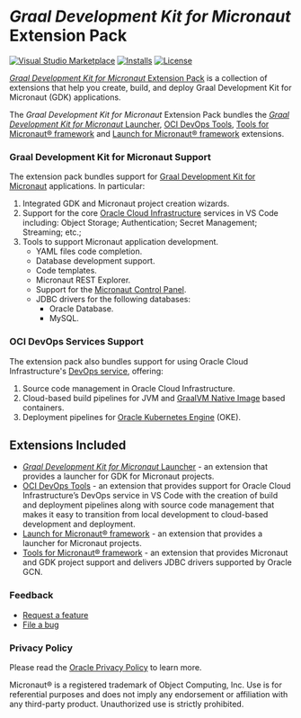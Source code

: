 # _Graal Development Kit for Micronaut_ Extension Pack
[![Visual Studio Marketplace](https://img.shields.io/visual-studio-marketplace/v/oracle-labs-graalvm.graal-cloud-native-pack?style=for-the-badge&label=VS%20Marketplace&logo=visual-studio-code)](https://marketplace.visualstudio.com/items?itemName=oracle-labs-graalvm.graal-cloud-native-pack)
[![Installs](https://img.shields.io/visual-studio-marketplace/i/oracle-labs-graalvm.graal-cloud-native-pack?style=for-the-badge)](https://marketplace.visualstudio.com/items?itemName=oracle-labs-graalvm.graal-cloud-native-pack)
[![License](https://img.shields.io/github/license/oracle/gcn-vscode-extensions?style=for-the-badge&logo=upl)](https://github.com/oracle/gcn-vscode-extensions/blob/main/LICENSE.txt)


[_Graal Development Kit for Micronaut_ Extension Pack](https://marketplace.visualstudio.com/items?itemName=oracle-labs-graalvm.graal-cloud-native-pack) is a collection of extensions that help you create, build, and deploy Graal Development Kit for Micronaut (GDK) applications.

The _Graal Development Kit for Micronaut_ Extension Pack bundles the [_Graal Development Kit for Micronaut_ Launcher](https://marketplace.visualstudio.com/items?itemName=oracle-labs-graalvm.gcn), [OCI DevOps Tools](https://marketplace.visualstudio.com/items?itemName=oracle-labs-graalvm.oci-devops), [Tools for Micronaut® framework](https://marketplace.visualstudio.com/items?itemName=oracle-labs-graalvm.micronaut-tools) and [Launch for Micronaut® framework](https://marketplace.visualstudio.com/items?itemName=oracle-labs-graalvm.micronaut) extensions.

### Graal Development Kit for Micronaut Support

The extension pack bundles support for [Graal Development Kit for Micronaut](https://graal.cloud/gdk/) applications. In particular:

1. Integrated GDK and Micronaut project creation wizards.
2. Support for the core [Oracle Cloud Infrastructure](https://www.oracle.com/cloud/) services in VS Code including: Object Storage; Authentication; Secret Management; Streaming; etc.;
3. Tools to support Micronaut application development.
   * YAML files code completion.
   * Database development support.
   * Code templates.
   * Micronaut REST Explorer.
   * Support for the [Micronaut Control Panel](https://micronaut-projects.github.io/micronaut-control-panel/snapshot/guide/).
   * JDBC drivers for the following databases:
     * Oracle Database.
     * MySQL.

### OCI DevOps Services Support

The extension pack also bundles support for using Oracle Cloud Infrastructure's [DevOps service](https://www.oracle.com/devops/devops-service/), offering:

1. Source code management in Oracle Cloud Infrastructure.
2. Cloud-based build pipelines for JVM and [GraalVM Native Image](https://www.oracle.com/java/graalvm/) based containers.
3. Deployment pipelines for [Oracle Kubernetes Engine](https://www.oracle.com/cloud/cloud-native/container-engine-kubernetes/) (OKE).

## Extensions Included

* [_Graal Development Kit for Micronaut_ Launcher](https://marketplace.visualstudio.com/items?itemName=oracle-labs-graalvm.gcn) - an extension that provides a launcher for GDK for Micronaut projects.
* [OCI DevOps Tools](https://marketplace.visualstudio.com/items?itemName=oracle-labs-graalvm.oci-devops) - an extension that provides support for Oracle Cloud Infrastructure’s DevOps service in VS Code with the creation of build and deployment pipelines along with source code management that makes it easy to transition from local development to cloud-based development and deployment.
* [Launch for Micronaut® framework](https://marketplace.visualstudio.com/items?itemName=oracle-labs-graalvm.micronaut) - an extension that provides a launcher for Micronaut projects.
* [Tools for Micronaut® framework](https://marketplace.visualstudio.com/items?itemName=oracle-labs-graalvm.micronaut-tools) - an extension that provides Micronaut and GDK project support and delivers JDBC drivers supported by Oracle GCN.

### Feedback

* [Request a feature](https://github.com/oracle/gcn-vscode-extensions/issues/new?labels=enhancement)
* [File a bug](https://github.com/oracle/gcn-vscode-extensions/issues/new?labels=bug)

### Privacy Policy

Please read the [Oracle Privacy Policy](https://www.oracle.com/legal/privacy/privacy-policy.html) to learn more.

Micronaut® is a registered trademark of Object Computing, Inc. Use is for referential purposes and does not imply any endorsement or affiliation with any third-party product. Unauthorized use is strictly prohibited.